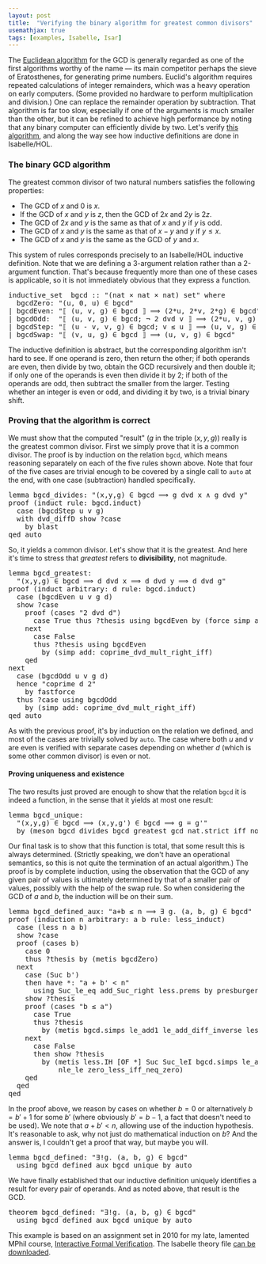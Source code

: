 ```yaml
---
layout: post
title:  "Verifying the binary algorithm for greatest common divisors"
usemathjax: true 
tags: [examples, Isabelle, Isar]
---
```

The [Euclidean algorithm](https://en.wikipedia.org/wiki/Euclidean_algorithm) 
for the GCD is generally regarded as
one of the first algorithms worthy of the name ––
its main competitor perhaps the sieve of Eratosthenes, 
for generating prime numbers.
Euclid's algorithm requires repeated calculations
of integer remainders, which was a heavy operation on early computers.
(Some provided no hardware to perform multiplication and division.)
One can replace the remainder operation by subtraction.
That algorithm is far too slow, especially if one of the arguments
is much smaller than the other,
but it can be refined to achieve high performance by noting that 
any binary computer can efficiently divide by two.
Let's verify [this algorithm](https://en.wikipedia.org/wiki/Binary_GCD_algorithm), 
and along the way see how inductive definitions are done in Isabelle/HOL.

### The binary GCD algorithm

The greatest common divisor of two natural numbers satisfies 
the following properties:

* The GCD of $x$ and 0 is $x$.
* If the GCD of $x$ and $y$ is $z$, then the GCD of $2x$ and $2y$ is $2z$.
* The GCD of $2x$ and $y$ is the same as that of $x$ and $y$ if $y$ is odd.
* The GCD of $x$ and $y$ is the same as that of $x-y$ and $y$ if $y\le x$.
* The GCD of $x$ and $y$ is the same as the GCD of $y$ and $x$.

This system of rules corresponds precisely to an Isabelle/HOL inductive definition. Note that we are defining a 3-argument relation
rather than a 2-argument function.
That's because frequently more than one of these cases is
applicable, so it is not immediately obvious that they express a
function. 

<pre class="source">
<span class="keyword1 command">inductive_set</span>  <span class="entity">bgcd</span> <span class="main">::</span> <span class="quoted"><span class="quoted"><span>"</span><span class="main">(</span>nat</span> <span class="main">×</span></span> nat <span class="main">×</span> nat<span class="main">)</span> set<span>"</span> <span class="keyword2 keyword">where</span><span>
  </span>bgcdZero<span class="main">:</span> <span class="quoted"><span class="quoted"><span>"</span><span class="main">(</span><span class="free bound entity">u</span><span class="main">,</span> <span class="main">0</span></span><span class="main">,</span> <span class="free bound entity">u</span><span class="main">)</span> <span class="main">∈</span></span> <span class="free">bgcd</span><span>"</span><span>
</span><span class="main">|</span> bgcdEven<span class="main">:</span> <span class="quoted"><span class="quoted"><span>"</span><span class="main">⟦</span> <span class="main">(</span><span class="free bound entity">u</span><span class="main">,</span> <span class="free bound entity">v</span><span class="main">,</span> <span class="free bound entity">g</span><span class="main">)</span> <span class="main">∈</span></span> <span class="free">bgcd</span> <span class="main">⟧</span> <span class="main">⟹</span> <span class="main">(</span><span class="numeral">2</span><span class="main">*</span></span><span class="free bound entity">u</span><span class="main">,</span> <span class="numeral">2</span><span class="main">*</span><span class="free bound entity">v</span><span class="main">,</span> <span class="numeral">2</span><span class="main">*</span><span class="free bound entity">g</span><span class="main">)</span> <span class="main">∈</span> <span class="free">bgcd</span><span>"</span><span>
</span><span class="main">|</span> bgcdOdd<span class="main">:</span>  <span class="quoted"><span class="quoted"><span>"</span><span class="main">⟦</span> <span class="main">(</span><span class="free bound entity">u</span><span class="main">,</span> <span class="free bound entity">v</span><span class="main">,</span> <span class="free bound entity">g</span><span class="main">)</span> <span class="main">∈</span></span> <span class="free">bgcd</span><span class="main">;</span> <span class="main">¬</span></span> <span class="numeral">2</span> <span class="keyword1">dvd</span> <span class="free bound entity">v</span> <span class="main">⟧</span> <span class="main">⟹</span> <span class="main">(</span><span class="numeral">2</span><span class="main">*</span><span class="free bound entity">u</span><span class="main">,</span> <span class="free bound entity">v</span><span class="main">,</span> <span class="free bound entity">g</span><span class="main">)</span> <span class="main">∈</span> <span class="free">bgcd</span><span>"</span><span>
</span><span class="main">|</span> bgcdStep<span class="main">:</span> <span class="quoted"><span class="quoted"><span>"</span><span class="main">⟦</span> <span class="main">(</span><span class="free bound entity">u</span> <span class="main">-</span></span> <span class="free bound entity">v</span><span class="main">,</span> <span class="free bound entity">v</span><span class="main">,</span> <span class="free bound entity">g</span><span class="main">)</span> <span class="main">∈</span></span> <span class="free">bgcd</span><span class="main">;</span> <span class="free bound entity">v</span> <span class="main">≤</span> <span class="free bound entity">u</span> <span class="main">⟧</span> <span class="main">⟹</span> <span class="main">(</span><span class="free bound entity">u</span><span class="main">,</span> <span class="free bound entity">v</span><span class="main">,</span> <span class="free bound entity">g</span><span class="main">)</span> <span class="main">∈</span> <span class="free">bgcd</span><span>"</span><span>
</span><span class="main">|</span> bgcdSwap<span class="main">:</span> <span class="quoted"><span class="quoted"><span>"</span><span class="main">⟦</span> <span class="main">(</span><span class="free bound entity">v</span><span class="main">,</span> <span class="free bound entity">u</span><span class="main">,</span> <span class="free bound entity">g</span><span class="main">)</span> <span class="main">∈</span></span> <span class="free">bgcd</span> <span class="main">⟧</span> <span class="main">⟹</span> <span class="main">(</span><span class="free bound entity">u</span><span class="main">,</span> <span class="free bound entity">v</span><span class="main">,</span> <span class="free bound entity">g</span><span class="main">)</span> <span class="main">∈</span></span> <span class="free">bgcd</span><span>"</span>
</pre>

The inductive definition is abstract, but the corresponding
algorithm isn't hard to see.
If one operand is zero, then return the other;
if both operands are even, then divide by two, obtain the GCD recursively
and then double it; 
if only one of the operands is even then divide it by 2;
if both of the operands are odd, then subtract the smaller from the larger. Testing whether an integer is even or odd, and dividing it by two,
is a trivial binary shift.

### Proving that the algorithm is correct

We must show that the computed "result" 
($g$ in the triple $(x,y,g)$) really is the greatest common divisor.
First we simply prove that it is a common divisor.
The proof is by induction on the relation `bgcd`,
which means reasoning separately on each of the five rules shown above.
Note that four of the five cases are trivial enough to be covered
by a single call to `auto` at the end, with one case (subtraction)
handled specifically.

<pre class="source">
<span class="keyword1 command">lemma</span> bgcd_divides<span class="main">:</span> <span class="quoted"><span class="quoted"><span>"</span><span class="main">(</span><span class="free">x</span><span class="main">,</span><span class="free">y</span><span class="main">,</span><span class="free">g</span><span class="main">)</span> <span class="main">∈</span></span> bgcd</span> <span class="main">⟹</span> <span class="free">g</span> <span class="keyword1">dvd</span> <span class="free">x</span> <span class="main">∧</span> <span class="free">g</span> <span class="keyword1">dvd</span> <span class="free">y</span><span>"</span><span>
</span><span class="keyword1 command">proof</span> <span class="main">(</span><span class="operator">induct</span> <span class="quasi_keyword">rule</span><span class="main main">:</span> bgcd.induct<span class="main">)</span><span>
  </span><span class="keyword3 command">case</span> <span class="main">(</span>bgcdStep <span class="skolem">u</span> <span class="skolem">v</span> <span class="skolem">g</span><span class="main">)</span><span>
  </span><span class="keyword1 command">with</span> dvd_diffD <span class="keyword3 command">show</span> <span class="var quoted var">?case</span><span>
    </span><span class="keyword1 command">by</span> <span class="operator">blast</span><span>
</span><span class="keyword1 command">qed</span> <span class="operator">auto</span>
</pre>

So, it yields a common divisor. Let's show that it is the greatest.
And here it's time to stress that *greatest* refers to **divisibility**,
not magnitude.

<pre class="source">
<span class="keyword1 command">lemma</span> bgcd_greatest<span class="main">:</span><span>
  </span><span class="quoted"><span class="quoted"><span>"</span><span class="main">(</span><span class="free">x</span><span class="main">,</span><span class="free">y</span><span class="main">,</span><span class="free">g</span><span class="main">)</span> <span class="main">∈</span></span> bgcd</span> <span class="main">⟹</span> <span class="free">d</span> <span class="keyword1">dvd</span> <span class="free">x</span> <span class="main">⟹</span> <span class="free">d</span> <span class="keyword1">dvd</span> <span class="free">y</span> <span class="main">⟹</span> <span class="free">d</span> <span class="keyword1">dvd</span> <span class="free">g</span><span>"</span><span>
</span><span class="keyword1 command">proof</span> <span class="main">(</span><span class="operator">induct</span> <span class="quasi_keyword">arbitrary</span><span class="main main">:</span> <span class="quoted free">d</span> <span class="quasi_keyword">rule</span><span class="main main">:</span> bgcd.induct<span class="main">)</span><span>
  </span><span class="keyword3 command">case</span> <span class="main">(</span>bgcdEven <span class="skolem">u</span> <span class="skolem">v</span> <span class="skolem">g</span> <span class="skolem">d</span><span class="main">)</span><span> 
  </span><span class="keyword3 command">show</span> <span class="var quoted var">?case</span><span>
    </span><span class="keyword1 command">proof</span> <span class="main">(</span><span class="operator">cases</span> <span class="quoted"><span class="quoted"><span>"</span><span class="numeral">2</span> <span class="keyword1">dvd</span></span> <span class="skolem">d</span><span>"</span></span><span class="main">)</span><span> 
      </span><span class="keyword3 command">case</span> True <span class="keyword3 command">thus</span> <span class="var quoted var">?thesis</span> <span class="keyword1 command">using</span> bgcdEven <span class="keyword1 command">by</span> <span class="main">(</span><span class="operator">force</span> <span class="quasi_keyword">simp</span> <span class="quasi_keyword">add</span><span class="main main">:</span> dvd_def<span class="main">)</span><span> 
    </span><span class="keyword1 command">next</span><span>
      </span><span class="keyword3 command">case</span> False<span>
      </span><span class="keyword3 command">thus</span> <span class="var quoted var">?thesis</span> <span class="keyword1 command">using</span> bgcdEven<span>
        </span><span class="keyword1 command">by</span> <span class="main">(</span><span class="operator">simp</span> <span class="quasi_keyword">add</span><span class="main main">:</span> coprime_dvd_mult_right_iff<span class="main">)</span><span>
    </span><span class="keyword1 command">qed</span><span>
</span><span class="keyword1 command">next</span><span>
  </span><span class="keyword3 command">case</span> <span class="main">(</span>bgcdOdd <span class="skolem">u</span> <span class="skolem">v</span> <span class="skolem">g</span> <span class="skolem">d</span><span class="main">)</span><span>
  </span><span class="keyword1 command">hence</span> <span class="quoted"><span class="quoted"><span>"</span>coprime</span> <span class="skolem">d</span> <span class="numeral">2</span><span>"</span></span><span>
    </span><span class="keyword1 command">by</span> <span class="operator">fastforce</span><span>
  </span><span class="keyword3 command">thus</span> <span class="var quoted var">?case</span> <span class="keyword1 command">using</span> bgcdOdd<span>
    </span><span class="keyword1 command">by</span> <span class="main">(</span><span class="operator">simp</span> <span class="quasi_keyword">add</span><span class="main main">:</span> coprime_dvd_mult_right_iff<span class="main">)</span><span>
</span><span class="keyword1 command">qed</span> <span class="operator">auto</span>
</pre>

As with the previous proof, it's by induction on the relation we defined,
and most of the cases are trivially solved by `auto`.
The case where both $u$ and $v$ are even is verified with separate cases
depending on whether $d$ (which is some other common divisor)
is even or not.

#### Proving uniqueness and existence

The two results just proved are enough to show that the relation `bgcd`
it is indeed a function, in the sense that it yields at most one result:

<pre class="source">
<span class="keyword1 command">lemma</span> bgcd_unique<span class="main">:</span><span> 
  </span><span class="quoted"><span class="quoted"><span>"</span><span class="main">(</span><span class="free">x</span><span class="main">,</span><span class="free">y</span><span class="main">,</span><span class="free">g</span><span class="main">)</span> <span class="main">∈</span></span> bgcd</span> <span class="main">⟹</span> <span class="main">(</span><span class="free">x</span><span class="main">,</span><span class="free">y</span><span class="main">,</span><span class="free">g'</span><span class="main">)</span> <span class="main">∈</span> bgcd <span class="main">⟹</span> <span class="free">g</span> <span class="main">=</span> <span class="free">g'</span><span>"</span><span>
  </span><span class="keyword1 command">by</span> <span class="main">(</span><span class="operator">meson</span> bgcd_divides bgcd_greatest gcd_nat.strict_iff_not<span class="main">)</span>
</pre>

Our final task is to show that this function is total, that some result
this is always determined. 
(Strictly speaking, we don't have an operational semantics,
so this is not quite the termination of an actual algorithm.)
The proof is by complete induction, using the observation that
the GCD of any given pair of values is ultimately determined
by that of a smaller pair of values, possibly with the help
of the swap rule. So when considering the GCD of $a$ and $b$,
the induction will be on their sum.

<pre class="source">
<span class="keyword1 command">lemma</span> bgcd_defined_aux<span class="main">:</span> <span class="quoted"><span class="quoted"><span>"</span><span class="free">a</span><span class="main">+</span></span><span class="free">b</span> <span class="main">≤</span></span> <span class="free">n</span> <span class="main">⟹</span> <span class="main">∃</span> <span class="bound">g</span><span class="main">.</span> <span class="main">(</span><span class="free">a</span><span class="main">,</span> <span class="free">b</span><span class="main">,</span> <span class="bound">g</span><span class="main">)</span> <span class="main">∈</span> bgcd<span>"</span><span>
</span><span class="keyword1 command">proof</span> <span class="main">(</span><span class="operator">induction</span> <span class="quoted free">n</span> <span class="quasi_keyword">arbitrary</span><span class="main main">:</span> <span class="quoted free">a</span> <span class="quoted free">b</span> <span class="quasi_keyword">rule</span><span class="main main">:</span> less_induct<span class="main">)</span><span>
  </span><span class="keyword3 command">case</span> <span class="main">(</span>less <span class="skolem">n</span> <span class="skolem">a</span> <span class="skolem">b</span><span class="main">)</span><span>
  </span><span class="keyword3 command">show</span> <span class="var quoted var">?case</span><span>
  </span><span class="keyword1 command">proof</span> <span class="main">(</span><span class="operator">cases</span> <span class="quoted skolem">b</span><span class="main">)</span><span>
    </span><span class="keyword3 command">case</span> 0<span>
    </span><span class="keyword3 command">thus</span> <span class="var quoted var">?thesis</span> <span class="keyword1 command">by</span> <span class="main">(</span><span class="operator">metis</span> bgcdZero<span class="main">)</span><span> 
  </span><span class="keyword1 command">next</span><span>
    </span><span class="keyword3 command">case</span> <span class="main">(</span>Suc <span class="skolem">b'</span><span class="main">)</span><span>
    </span><span class="keyword1 command">then</span> <span class="keyword1 command">have</span> *<span class="main">:</span> <span class="quoted"><span class="quoted"><span>"</span><span class="skolem">a</span> <span class="main">+</span></span> <span class="skolem">b'</span> <span class="main">&lt;</span></span> <span class="skolem">n</span><span>"</span><span>
      </span><span class="keyword1 command">using</span> Suc_le_eq add_Suc_right less.prems <span class="keyword1 command">by</span> <span class="operator">presburger</span><span>
    </span><span class="keyword3 command">show</span> <span class="var quoted var">?thesis</span><span>
    </span><span class="keyword1 command">proof</span> <span class="main">(</span><span class="operator">cases</span> <span class="quoted"><span class="quoted"><span>"</span><span class="skolem">b</span> <span class="main">≤</span></span> <span class="skolem">a</span><span>"</span></span><span class="main">)</span><span>
      </span><span class="keyword3 command">case</span> True<span>
      </span><span class="keyword3 command">thus</span> <span class="var quoted var">?thesis</span><span>
        </span><span class="keyword1 command">by</span> <span class="main">(</span><span class="operator">metis</span> bgcd.simps le_add1 le_add_diff_inverse less.IH <span class="main main">[</span><span class="operator">OF</span> *<span class="main main">]</span><span class="main">)</span><span>
    </span><span class="keyword1 command">next</span><span>
      </span><span class="keyword3 command">case</span> False<span>
      </span><span class="keyword1 command">then</span> <span class="keyword3 command">show</span> <span class="var quoted var">?thesis</span><span>
        </span><span class="keyword1 command">by</span> <span class="main">(</span><span class="operator">metis</span> less.IH <span class="main main">[</span><span class="operator">OF</span> *<span class="main main">]</span> Suc Suc_leI bgcd.simps le_add_diff_inverse less_add_same_cancel2<span>
            </span>nle_le zero_less_iff_neq_zero<span class="main">)</span><span>
    </span><span class="keyword1 command">qed</span><span>
  </span><span class="keyword1 command">qed</span><span>
</span><span class="keyword1 command">qed</span>
</pre>

In the proof above, we reason by cases on whether $b=0$
or alternatively $b = b'+1$ for some $b'$ 
(where obviously $b'=b-1$, a fact that doesn't need to be used).
We note that $a+b'<n$, allowing use of the induction hypothesis.
It's reasonable to ask, why not just do mathematical induction on $b$?
And the answer is, I couldn't get a proof that way, but maybe you will.

<pre class="source">
<span class="keyword1 command">lemma</span> bgcd_defined<span class="main">:</span> <span class="quoted"><span class="quoted"><span>"</span><span class="main">∃!</span><span class="bound">g</span><span class="main">.</span> <span class="main">(</span><span class="free">a</span><span class="main">,</span> <span class="free">b</span><span class="main">,</span> <span class="bound">g</span><span class="main">)</span> <span class="main">∈</span></span> bgcd</span><span>"</span><span>
  </span><span class="keyword1 command">using</span> bgcd_defined_aux bgcd_unique <span class="keyword1 command">by</span> <span class="operator">auto</span>
</pre>

We have finally established that our inductive definition
uniquely identifies a result for every pair of operands.
And as noted above, that result is the GCD.

<pre class="source">
<span class="keyword1 command">theorem</span> bgcd_defined<span class="main">:</span> <span class="quoted"><span class="quoted"><span>"</span><span class="main">∃!</span><span class="bound">g</span><span class="main">.</span> <span class="main">(</span><span class="free">a</span><span class="main">,</span> <span class="free">b</span><span class="main">,</span> <span class="bound">g</span><span class="main">)</span> <span class="main">∈</span></span> bgcd</span><span>"</span><span>
  </span><span class="keyword1 command">using</span> bgcd_defined_aux bgcd_unique <span class="keyword1 command">by</span> <span class="operator">auto</span>
</pre>

This example is based on an assignment set in 2010 for my late,
lamented MPhil course, [Interactive Formal Verification](https://www.cl.cam.ac.uk/teaching/2122/L21/).
The Isabelle theory file [can be downloaded](/Isabelle-Examples/Binary_Euclidean_Algorithm.thy).


